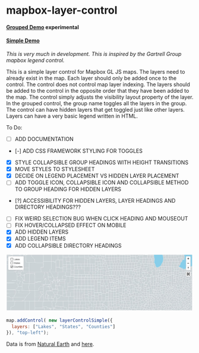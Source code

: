 # mapbox-layer-control

#### [Grouped Demo](https://reyemtm.github.io/mapbox-layer-control/example/grouped.html) experimental

#### [Simple Demo](https://reyemtm.github.io/mapbox-layer-control/example/simple.html)

*This is very much in development. This is inspired by the Gartrell Group mapbox legend control.*

This is a simple layer control for Mapbox GL JS maps. The layers need to already exist in the map. Each layer should only be added once to the control. The control does not control map layer indexing. The layers should be added to the control in the opposite order that they have been added to the map. The control simply adjusts the visibility layout property of the layer. In the grouped control, the group name toggles all the layers in the group. The control can have hidden layers that get toggled just like other layers. Layers can have a very basic legend written in HTML.

To Do:


* [ ] ADD DOCUMENTATION
* [-] ADD CSS FRAMEWORK STYLING FOR TOGGLES
* [X] STYLE COLLAPSIBLE GROUP HEADINGS WITH HEIGHT TRANSITIONS
* [X] MOVE STYLES TO STYLESHEET
* [X] DECIDE ON LEGEND PLACEMENT VS HIDDEN LAYER PLACEMENT
* [ ] ADD TOGGLE ICON, COLLAPSIBLE ICON AND COLLAPSIBLE METHOD TO GROUP HEADING FOR HIDDEN LAYERS
* [?] ACCESSIBILITY FOR HIDDEN LAYERS, LAYER HEADINGS AND DIRECTORY HEADINGS???
* [ ] FIX WEIRD SELECTION BUG WHEN CLICK HEADING AND MOUSEOUT
* [ ] FIX HOVER/COLLAPSED EFFECT ON MOBILE
* [x] ADD HIDDEN LAYERS
* [x] ADD LEGEND ITEMS
* [x] ADD COLLAPSIBLE DIRECTORY HEADINGS

![](simple.jpg)

```javascript
map.addControl( new layerControlSimple({
  layers: ["Lakes", "States", "Counties"]
}), "top-left");
```
Data is from [Natural Earth](https://www.naturalearthdata.com/) and [here](https://eric.clst.org/tech/usgeojson/).
